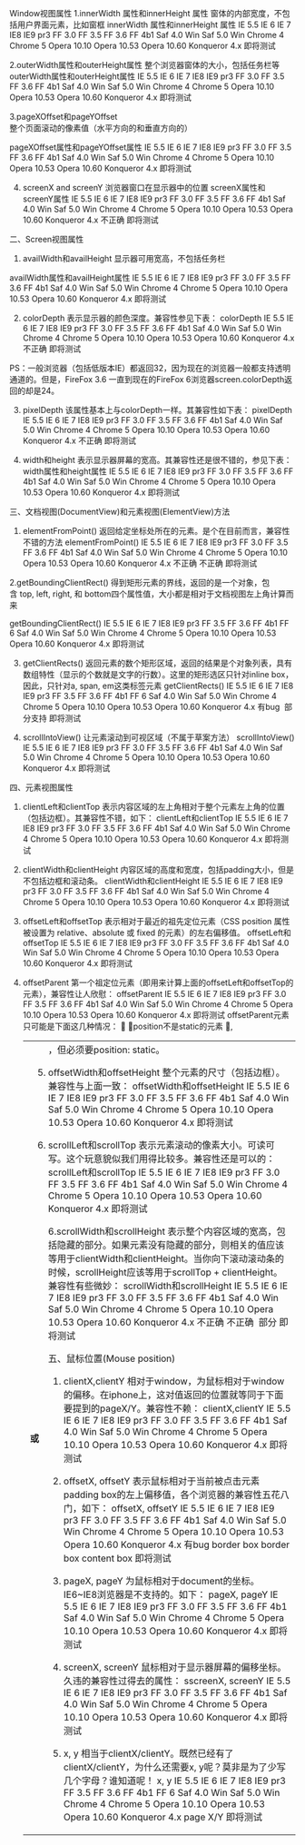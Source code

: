 Window视图属性
1.innerWidth 属性和innerHeight 属性
窗体的内部宽度，不包括用户界面元素，比如窗框
  innerWidth 属性和innerHeight 属性
IE 5.5	IE 6	IE 7	IE8	IE9 pr3	FF 3.0	FF 3.5	FF 3.6	FF 4b1	Saf 4.0 Win	Saf 5.0 Win	Chrome 4	Chrome 5	Opera 10.10	Opera 10.53	Opera 10.60	Konqueror 4.x
						即将测试


2.outerWidth属性和outerHeight属性
整个浏览器窗体的大小，包括任务栏等
outerWidth属性和outerHeight属性
IE 5.5	IE 6	IE 7	IE8	IE9 pr3	FF 3.0	FF 3.5	FF 3.6	FF 4b1	Saf 4.0 Win	Saf 5.0 Win	Chrome 4	Chrome 5	Opera 10.10	Opera 10.53	Opera 10.60	Konqueror 4.x
						即将测试

3.pageXOffset和pageYOffset   
整个页面滚动的像素值（水平方向的和垂直方向的）

pageXOffset属性和pageYOffset属性
IE 5.5	IE 6	IE 7	IE8	IE9 pr3	FF 3.0	FF 3.5	FF 3.6	FF 4b1	Saf 4.0 Win	Saf 5.0 Win	Chrome 4	Chrome 5	Opera 10.10	Opera 10.53	Opera 10.60	Konqueror 4.x
						即将测试


4. screenX and screenY
浏览器窗口在显示器中的位置
screenX属性和screenY属性
IE 5.5	IE 6	IE 7	IE8	IE9 pr3	FF 3.0	FF 3.5	FF 3.6	FF 4b1	Saf 4.0 Win	Saf 5.0 Win	Chrome 4	Chrome 5	Opera 10.10	Opera 10.53	Opera 10.60	Konqueror 4.x
					不正确	即将测试



二、Screen视图属性
1. availWidth和availHeight
显示器可用宽高，不包括任务栏





availWidth属性和availHeight属性
IE 5.5	IE 6	IE 7	IE8	IE9 pr3	FF 3.0	FF 3.5	FF 3.6	FF 4b1	Saf 4.0 Win	Saf 5.0 Win	Chrome 4	Chrome 5	Opera 10.10	Opera 10.53	Opera 10.60	Konqueror 4.x
					即将测试



2. colorDepth
表示显示器的颜色深度。兼容性参见下表：
colorDepth
IE 5.5	IE 6	IE 7	IE8	IE9 pr3	FF 3.0	FF 3.5	FF 3.6	FF 4b1	Saf 4.0 Win	Saf 5.0 Win	Chrome 4	Chrome 5	Opera 10.10	Opera 10.53	Opera 10.60	Konqueror 4.x
		不正确				即将测试

PS：一般浏览器（包括低版本IE）都返回32，因为现在的浏览器一般都支持透明通道的。但是，FireFox 3.6 一直到现在的FireFox 6浏览器screen.colorDepth返回的却是24。


3. pixelDepth
该属性基本上与colorDepth一样。其兼容性如下表：
pixelDepth
IE 5.5	IE 6	IE 7	IE8	IE9 pr3	FF 3.0	FF 3.5	FF 3.6	FF 4b1	Saf 4.0 Win	Saf 5.0 Win	Chrome 4	Chrome 5	Opera 10.10	Opera 10.53	Opera 10.60	Konqueror 4.x
			不正确				即将测试



4. width和height
表示显示器屏幕的宽高。其兼容性还是很不错的，参见下表：
width属性和height属性
IE 5.5	IE 6	IE 7	IE8	IE9 pr3	FF 3.0	FF 3.5	FF 3.6	FF 4b1	Saf 4.0 Win	Saf 5.0 Win	Chrome 4	Chrome 5	Opera 10.10	Opera 10.53	Opera 10.60	Konqueror 4.x
					即将测试



















三、文档视图(DocumentView)和元素视图(ElementView)方法
1. elementFromPoint()
返回给定坐标处所在的元素。是个在目前而言，兼容性不错的方法
elementFromPoint()
IE 5.5	IE 6	IE 7	IE8	IE9 pr3	FF 3.0	FF 3.5	FF 3.6	FF 4b1	Saf 4.0 Win	Saf 5.0 Win	Chrome 4	Chrome 5	Opera 10.10	Opera 10.53	Opera 10.60	Konqueror 4.x
		不正确			不正确		即将测试



2.getBoundingClientRect()
得到矩形元素的界线，返回的是一个对象，包含 top, left, right, 和 bottom四个属性值，大小都是相对于文档视图左上角计算而来

getBoundingClientRect()
IE 5.5	IE 6	IE 7	IE8	IE9 pr3	FF 3.5	FF 3.6	FF 4b1	FF 6	Saf 4.0 Win	Saf 5.0 Win	Chrome 4	Chrome 5	Opera 10.10	Opera 10.53	Opera 10.60	Konqueror 4.x
						即将测试






3. getClientRects()
返回元素的数个矩形区域，返回的结果是个对象列表，具有数组特性（显示的个数就是文字的行数）。这里的矩形选区只针对inline box，因此，只针对a, span, em这类标签元素
getClientRects()
IE 5.5	IE 6	IE 7	IE8	IE9 pr3	FF 3.5	FF 3.6	FF 4b1	FF 6	Saf 4.0 Win	Saf 5.0 Win	Chrome 4	Chrome 5	Opera 10.10	Opera 10.53	Opera 10.60	Konqueror 4.x
有bug		 部分支持					即将测试



4. scrollIntoView()
让元素滚动到可视区域（不属于草案方法）
scrollIntoView()
IE 5.5	IE 6	IE 7	IE8	IE9 pr3	FF 3.0	FF 3.5	FF 3.6	FF 4b1	Saf 4.0 Win	Saf 5.0 Win	Chrome 4	Chrome 5	Opera 10.10	Opera 10.53	Opera 10.60	Konqueror 4.x
					即将测试









四、元素视图属性
1. clientLeft和clientTop
表示内容区域的左上角相对于整个元素左上角的位置（包括边框）。其兼容性不错，如下：
clientLeft和clientTop
IE 5.5	IE 6	IE 7	IE8	IE9 pr3	FF 3.0	FF 3.5	FF 3.6	FF 4b1	Saf 4.0 Win	Saf 5.0 Win	Chrome 4	Chrome 5	Opera 10.10	Opera 10.53	Opera 10.60	Konqueror 4.x
					即将测试



2. clientWidth和clientHeight
内容区域的高度和宽度，包括padding大小，但是不包括边框和滚动条。
clientWidth和clientHeight
IE 5.5	IE 6	IE 7	IE8	IE9 pr3	FF 3.0	FF 3.5	FF 3.6	FF 4b1	Saf 4.0 Win	Saf 5.0 Win	Chrome 4	Chrome 5	Opera 10.10	Opera 10.53	Opera 10.60	Konqueror 4.x
					即将测试







3. offsetLeft和offsetTop
表示相对于最近的祖先定位元素（CSS position 属性被设置为 relative、absolute 或 fixed 的元素）的左右偏移值。
offsetLeft和offsetTop
IE 5.5	IE 6	IE 7	IE8	IE9 pr3	FF 3.0	FF 3.5	FF 3.6	FF 4b1	Saf 4.0 Win	Saf 5.0 Win	Chrome 4	Chrome 5	Opera 10.10	Opera 10.53	Opera 10.60	Konqueror 4.x
					即将测试




4. offsetParent
第一个祖定位元素（即用来计算上面的offsetLeft和offsetTop的元素），兼容性让人欣慰：
offsetParent
IE 5.5	IE 6	IE 7	IE8	IE9 pr3	FF 3.0	FF 3.5	FF 3.6	FF 4b1	Saf 4.0 Win	Saf 5.0 Win	Chrome 4	Chrome 5	Opera 10.10	Opera 10.53	Opera 10.60	Konqueror 4.x
					即将测试
offsetParent元素只可能是下面这几种情况：
<body>
position不是static的元素
<table>, <th> 或<td>，但必须要position: static。


5. offsetWidth和offsetHeight
整个元素的尺寸（包括边框）。兼容性与上面一致：
offsetWidth和offsetHeight
IE 5.5	IE 6	IE 7	IE8	IE9 pr3	FF 3.0	FF 3.5	FF 3.6	FF 4b1	Saf 4.0 Win	Saf 5.0 Win	Chrome 4	Chrome 5	Opera 10.10	Opera 10.53	Opera 10.60	Konqueror 4.x
					即将测试



6. scrollLeft和scrollTop
表示元素滚动的像素大小。可读可写。这个玩意貌似我们用得比较多。兼容性还是可以的：
scrollLeft和scrollTop
IE 5.5	IE 6	IE 7	IE8	IE9 pr3	FF 3.0	FF 3.5	FF 3.6	FF 4b1	Saf 4.0 Win	Saf 5.0 Win	Chrome 4	Chrome 5	Opera 10.10	Opera 10.53	Opera 10.60	Konqueror 4.x
					即将测试




6.scrollWidth和scrollHeight
表示整个内容区域的宽高，包括隐藏的部分。如果元素没有隐藏的部分，则相关的值应该等用于clientWidth和clientHeight。当你向下滚动滚动条的时候，scrollHeight应该等用于scrollTop + clientHeight。
兼容性有些微妙：
scrollWidth和scrollHeight
IE 5.5	IE 6	IE 7	IE8	IE9 pr3	FF 3.0	FF 3.5	FF 3.6	FF 4b1	Saf 4.0 Win	Saf 5.0 Win	Chrome 4	Chrome 5	Opera 10.10	Opera 10.53	Opera 10.60	Konqueror 4.x
不正确					不正确	 部分	即将测试





















五、鼠标位置(Mouse position)

1. clientX,clientY
相对于window，为鼠标相对于window的偏移。在iphone上，这对值返回的位置就等同于下面要提到的pageX/Y。兼容性不赖：
clientX,clientY
IE 5.5	IE 6	IE 7	IE8	IE9 pr3	FF 3.0	FF 3.5	FF 3.6	FF 4b1	Saf 4.0 Win	Saf 5.0 Win	Chrome 4	Chrome 5	Opera 10.10	Opera 10.53	Opera 10.60	Konqueror 4.x
					即将测试


2. offsetX, offsetY
表示鼠标相对于当前被点击元素padding box的左上偏移值，各个浏览器的兼容性五花八门，如下：
offsetX, offsetY
IE 5.5	IE 6	IE 7	IE8	IE9 pr3	FF 3.0	FF 3.5	FF 3.6	FF 4b1	Saf 4.0 Win	Saf 5.0 Win	Chrome 4	Chrome 5	Opera 10.10	Opera 10.53	Opera 10.60	Konqueror 4.x
有bug			border box	border box	content box	即将测试







3. pageX, pageY
为鼠标相对于document的坐标。IE6~IE8浏览器是不支持的。如下：
pageX, pageY
IE 5.5	IE 6	IE 7	IE8	IE9 pr3	FF 3.0	FF 3.5	FF 3.6	FF 4b1	Saf 4.0 Win	Saf 5.0 Win	Chrome 4	Chrome 5	Opera 10.10	Opera 10.53	Opera 10.60	Konqueror 4.x
						即将测试


4. screenX, screenY
鼠标相对于显示器屏幕的偏移坐标。久违的兼容性过得去的属性：
sscreenX, screenY
IE 5.5	IE 6	IE 7	IE8	IE9 pr3	FF 3.0	FF 3.5	FF 3.6	FF 4b1	Saf 4.0 Win	Saf 5.0 Win	Chrome 4	Chrome 5	Opera 10.10	Opera 10.53	Opera 10.60	Konqueror 4.x
					即将测试



5. x, y
相当于clientX/clientY。既然已经有了clientX/clientY，为什么还需要x, y呢？莫非是为了少写几个字母？谁知道呢！
x, y
IE 5.5	IE 6	IE 7	IE8	IE9 pr3	FF 3.5	FF 3.6	FF 4b1	FF 6	Saf 4.0 Win	Saf 5.0 Win	Chrome 4	Chrome 5	Opera 10.10	Opera 10.53	Opera 10.60	Konqueror 4.x
	page X/Y					即将测试



